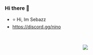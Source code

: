 ### Hi there 👋
- ⭐ Hi, Im Sebazz
- https://discord.gg/nino

<p align="center">
  <br>
  <br>
  <a href="#"><img src="https://discord.c99.nl/widget/theme-4/899339781132124220.png"></a>
</p>


